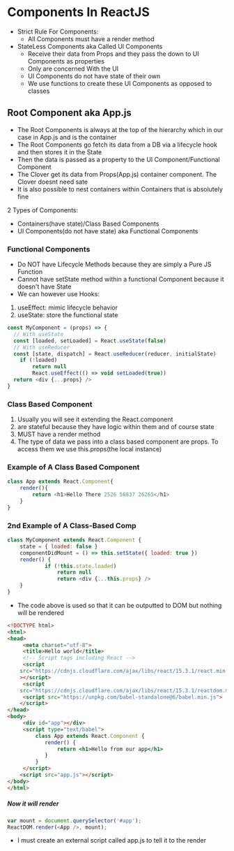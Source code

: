 # Components In ReactJS
- Strict Rule For Components:
   - All Components must have a render method 
- StateLess Components aka Called UI Components
  - Receive their data from Props and they pass the down to UI Components  as properties
  - Only are concerned With the UI
  - UI Components do not have state of their own
  - We use functions to create these UI Components as opposed to classes

## Root Component aka App.js
- The Root Components is always at the top of the hierarchy which in our case in App.js and is the container
- The Root Components go fetch its data from a DB via a lifecycle hook and then stores it in the State
- Then the data is passed as a property to the UI Component/Functional Component
- The Clover get its data from Props(App.js) container component. The Clover doesnt need sate
- It is also possible to nest containers within Containers that is absolutely fine

2 Types of Components:
- Containers(have state)/Class Based Components
- UI Components(do not have state) aka Functional Components

### Functional Components
- Do NOT have Lifecycle Methods because they are simply a Pure JS Function
- Cannot have setState method within a functional Component because it doesn't have State
- We can however use Hooks:
1. useEffect: mimic lifecycle behavior
2. useState: store the functional state
```js
const MyComponent = (props) => {
  // With useState
  const [loaded, setLoaded] = React.useState(false)
  // With useReducer
  const [state, dispatch] = React.useReducer(reducer, initialState)
  	if (!loaded)
  		return null
		React.useEffect(() => void setLoaded(true))
  return <div {...props} />
}
```



### Class Based Component
1. Usually you will see it extending the React.component
2. are stateful because they have logic within them and of course state
3. MUST have a render method
4. The type of data we pass into a class based component are props. To access them we use this.props(the local instance)

### Example of A Class Based Component
```js
class App extends React.Component{
	render(){
		return <h1>Hello There 2526 56837 26265</h1>
	}
}
```

### 2nd Example of A Class-Based Comp
```js
class MyComponent extends React.Component {
  	state = { loaded: false }
  	componentDidMount = () => this.setState({ loaded: true })
  	render() {
    		if (!this.state.loaded) 
				return null
				return <div {...this.props} />
  	}
}

```

- The code above is used so that it can be outputted to DOM but nothing will be rendered

```html
<!DOCTYPE html>
<html>
<head>
	 <meta charset="utf-8">
	 <title>Hello world</title>
	 <!-- Script tags including React -->
	 <script
	src="https://cdnjs.cloudflare.com/ajax/libs/react/15.3.1/react.min.js"
	></script>
	 <script
	src="https://cdnjs.cloudflare.com/ajax/libs/react/15.3.1/reactdom.min.js"></script>
	 <script src="https://unpkg.com/babel-standalone@6/babel.min.js">
	</script>
</head>
<body>
	 <div id="app"></div>
	 <script type="text/babel">
		 class App extends React.Component {
			render() {
				return <h1>Hello from our app</h1>
			}
		 }
	 </script>
	<script src="app.js"></script>
</body>
</html>

```

##### Now it will render
```js
var mount = document.querySelector('#app');
ReactDOM.render(<App />, mount);
```

- I must create an external script called app.js to tell it to the render
